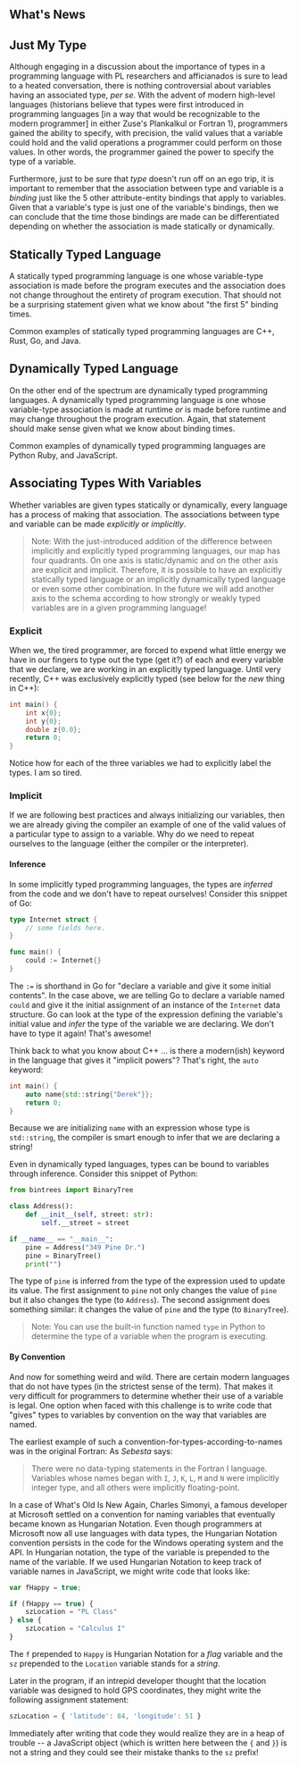 ## What's News

## Just My Type

Although engaging in a discussion about the importance of types in a programming language with PL researchers and afficianados is sure to lead to a heated conversation, there is nothing controversial about variables having an associated type, _per se_. With the advent of modern high-level languages (historians believe that types were first introduced in programming languages [in a way that would be recognizable to the modern programmer] in either Zuse's Plankalkul or Fortran 1), programmers gained the ability to specify, with precision, the valid values that a variable could hold and the valid operations a programmer could perform on those values. In other words, the programmer gained the power to specify the type of a variable.

Furthermore, just to be sure that _type_ doesn't run off on an ego trip, it is important to remember that the association between type and variable is a _binding_ just like the 5 other attribute-entity bindings that apply to variables. Given that a variable's type is just one of the variable's bindings, then we can conclude that the time those bindings are made can be differentiated depending on whether the association is made statically or dynamically.

## Statically Typed Language

A statically typed programming language is one whose variable-type association is made before the program executes and the association does not change throughout the entirety of program execution. That should not be a surprising statement given what we know about "the first 5" binding times.

Common examples of statically typed programming languages are C++, Rust, Go, and Java.

## Dynamically Typed Language

On the other end of the spectrum are dynamically typed programming languages. A dynamically typed programming language is one whose variable-type association is made at runtime _or_ is made before runtime and may change throughout the program execution. Again, that statement should make sense given what we know about binding times.

Common examples of dynamically typed programming languages are Python Ruby, and JavaScript.

## Associating Types With Variables

Whether variables are given types statically or dynamically, every language has a process of making that association. The associations between type and variable can be made _explicitly_ or _implicitly_.

> Note: With the just-introduced addition of the difference between implicitly and explicitly typed programming languages, our map has four quadrants. On one axis is static/dynamic and on the other axis are explicit and implicit. Therefore, it is possible to have an explicitly statically typed language or an implicitly dynamically typed language or even some other combination. In the future we will add another axis to the schema according to how strongly or weakly typed variables are in a given programming language!

### Explicit

When we, the tired programmer, are forced to expend what little energy we have in our fingers to type out the type (get it?) of each and every variable that we declare, we are working in an explicitly typed language. Until very recently, C++ was exclusively explicitly typed (see below for the _new_ thing in C++):

```C++
int main() {
    int x{0};
    int y{0};
    double z{0.0};
    return 0;
}
```

Notice how for each of the three variables we had to explicitly label the types. I am so tired.

### Implicit

If we are following best practices and always initializing our variables, then we are already giving the compiler an example of one of the valid values of a particular type to assign to a variable. Why do we need to repeat ourselves to the language (either the compiler or the interpreter). 

#### Inference
In some implicitly typed programming languages, the types are _inferred_ from the code and we don't have to repeat ourselves! Consider this snippet of Go:

```Go
type Internet struct {
    // some fields here.
}

func main() {
    could := Internet{}
}
```

The `:=` is shorthand in Go for "declare a variable and give it some initial contents". In the case above, we are telling Go to declare a variable named `could` and give it the initial assignment of an instance of the `Internet` data structure. Go can look at the type of the expression defining the variable's initial value and _infer_ the type of the variable we are declaring. We don't have to type it again! That's awesome!

Think back to what you know about C++ ... is there a modern(ish) keyword in the language that gives it "implicit powers"? That's right, the `auto` keyword:

```C++
int main() {
    auto name{std::string{"Derek"}};
    return 0;
}
```

Because we are initializing `name` with an expression whose type is `std::string`, the compiler is smart enough to infer that we are declaring a string!

Even in dynamically typed languages, types can be bound to variables through inference. Consider this snippet of Python:

```Python
from bintrees import BinaryTree

class Address():
    def __init__(self, street: str):
        self.__street = street

if __name__ == "__main__":
    pine = Address("349 Pine Dr.")
    pine = BinaryTree()
    print("")
```

The type of `pine` is inferred from the type of the expression used to update its value. The first assignment to `pine` not only changes the value of `pine` but it also changes the type (to `Address`). The second assignment does something similar: it changes the value of `pine` and the type (to `BinaryTree`).

> Note: You can use the built-in function named `type` in Python to determine the type of a variable when the program is executing.

#### By Convention

And now for something weird and wild. There are certain modern languages that do not have types (in the strictest sense of the term). That makes it very difficult for programmers to determine whether their use of a variable is legal. One option when faced with this challenge is to write code that "gives" types to variables by convention on the way that variables are named. 

The earliest example of such a convention-for-types-according-to-names was in the original Fortran: As _Sebesta_ says:

> There were no data-typing statements in the Fortran I language. Variables whose names began with `I`, `J`, `K`, `L`, `M` and `N` were implicitly integer type, and all others were implicitly floating-point.

In a case of What's Old Is New Again, Charles Simonyi, a famous developer at Microsoft settled on a convention for naming variables that eventually became known as Hungarian Notation. Even though programmers at Microsoft now all use languages with data types, the Hungarian Notation convention persists in the code for the Windows operating system and the API. In Hungarian notation, the type of the variable is prepended to the name of the variable. If we used Hungarian Notation to keep track of variable names in JavaScript, we might write code that looks like:

```JavaScript
var fHappy = true;

if (fHappy == true) {
    szLocation = "PL Class"
} else {
    szLocation = "Calculus I"
}
```

The `f` prepended to `Happy` is Hungarian Notation for a _flag_ variable and the `sz` prepended to the `Location` variable stands for a _string_. 

Later in the program, if an intrepid developer thought that the location variable was designed to hold GPS coordinates, they might write the following assignment statement:

```JavaScript
szLocation = { 'latitude': 84, 'longitude': 51 }
```

Immediately after writing that code they would realize they are in a heap of trouble -- a JavaScript object (which is written here between the `{` and `}`) is not a string and they could see their mistake thanks to the `sz` prefix!